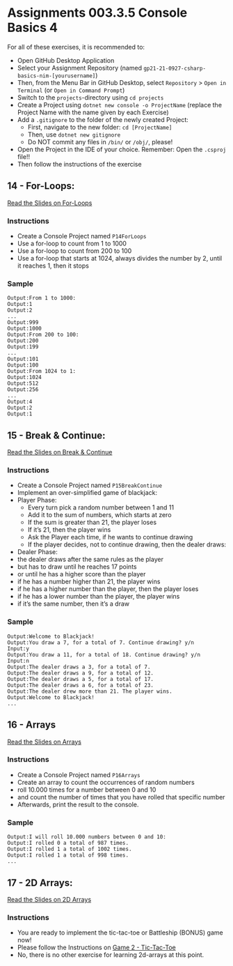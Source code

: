 # Assignments 003.3.5 Console Basics 4

For all of these exercises, it is recommended to:
- Open GitHub Desktop Application
- Select your Assignment Repository (named `gp21-21-0927-csharp-basics-nim-[yourusername]`)
- Then, from the Menu Bar in GitHub Desktop, select `Repository` > `Open in Terminal` (or `Open in Command Prompt`)
- Switch to the `projects`-directory using `cd projects`
- Create a Project using `dotnet new console -o ProjectName` (replace the Project Name with the name given by each Exercise)
- Add a `.gitignore` to the folder of the newly created Project:
  - First, navigate to the new folder: `cd [ProjectName]`
  - Then, use `dotnet new gitignore`
  - Do NOT commit any files in `/bin/` or `/obj/`, please!
- Open the Project in the IDE of your choice. Remember: Open the `.csproj` file!!
- Then follow the instructions of the exercise

## 14 - For-Loops: 
[Read the Slides on For-Loops](../slides/003.3.5-console-basics-4.md#14-for-loop)
### Instructions
- Create a Console Project named `P14ForLoops`
- Use a for-loop to count from 1 to 1000
- Use a for-loop to count from 200 to 100
- Use a for-loop that starts at 1024, always divides the number by 2, until it reaches 1, then it stops
### Sample
```
Output:From 1 to 1000:
Output:1
Output:2
...
Output:999
Output:1000
Output:From 200 to 100:
Output:200
Output:199
...
Output:101
Output:100
Output:From 1024 to 1:
Output:1024
Output:512
Output:256
...
Output:4
Output:2
Output:1
```

## 15 - Break & Continue: 
[Read the Slides on Break & Continue](../slides/003.3.5-console-basics-4.md#15-break--continue)
### Instructions
- Create a Console Project named `P15BreakContinue`
- Implement an over-simplified game of blackjack: 
- Player Phase:
  - Every turn pick a random number between 1 and 11
  - Add it to the sum of numbers, which starts at zero
  - If the sum is greater than 21, the player loses
  - If it’s 21, then the player wins
  - Ask the Player each time, if he wants to continue drawing
  - If the player decides, not to continue drawing, then the dealer draws:
- Dealer Phase:
- the dealer draws after the same rules as the player
- but has to draw until he reaches 17 points
- or until he has a higher score than the player
- if he has a number higher than 21, the player wins
- if he has a higher number than the player, then the player loses
- if he has a lower number than the player, the player wins
- if it’s the same number, then it’s a draw
### Sample
```
Output:Welcome to Blackjack!
Output:You draw a 7, for a total of 7. Continue drawing? y/n
Input:y
Output:You draw a 11, for a total of 18. Continue drawing? y/n
Input:n
Output:The dealer draws a 3, for a total of 7.
Output:The dealer draws a 9, for a total of 12.
Output:The dealer draws a 5, for a total of 17.
Output:The dealer draws a 6, for a total of 23.
Output:The dealer drew more than 21. The player wins.
Output:Welcome to Blackjack!
...
```

## 16 - Arrays
[Read the Slides on Arrays](../slides/003.3.5-console-basics-4.md#17-arrays)
### Instructions
- Create a Console Project named `P16Arrays`
- Create an array to count the occurrences of random numbers
- roll 10.000 times for a number between 0 and 10 
- and count the number of times that you have rolled that specific number
- Afterwards, print the result to the console.
### Sample
```
Output:I will roll 10.000 numbers between 0 and 10:
Output:I rolled 0 a total of 987 times.
Output:I rolled 1 a total of 1002 times.
Output:I rolled 1 a total of 998 times.
...
```


## 17 - 2D Arrays:
[Read the Slides on 2D Arrays](../slides/003.3.5-console-basics-4.md#18-2d-arrays)
### Instructions
- You are ready to implement the tic-tac-toe or Battleship (BONUS) game now!
- Please follow the Instructions on [Game 2 - Tic-Tac-Toe](003.3.4-console-basics-game.md#game-2-tic-tac-toe)
- No, there is no other exercise for learning 2d-arrays at this point.
